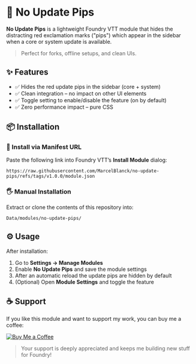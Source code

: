 # 🧼 No Update Pips

**No Update Pips** is a lightweight Foundry VTT module that hides the
distracting red exclamation marks ("pips") which appear in the sidebar
when a core or system update is available.

> Perfect for forks, offline setups, and clean UIs.

## ✨ Features

- ✅ Hides the red update pips in the sidebar (core + system)
- ✅ Clean integration – no impact on other UI elements
- ✅ Toggle setting to enable/disable the feature (on by default)
- ✅ Zero performance impact – pure CSS

## 📦 Installation

### 🔗 Install via Manifest URL

Paste the following link into Foundry VTT’s **Install Module** dialog:

```
https://raw.githubusercontent.com/MarcelBlanck/no-update-pips/refs/tags/v1.0.0/module.json
```

### 🖐️ Manual Installation

Extract or clone the contents of this repository into:

```
Data/modules/no-update-pips/
```

## ⚙️ Usage

After installation:

1. Go to **Settings → Manage Modules**
2. Enable **No Update Pips** and save the module settings
3. After an automatic reload the update pips are hidden by default
3. (Optional) Open **Module Settings** and toggle the feature

## ☕ Support

If you like this module and want to support my work, you can buy me a coffee:

[![Buy Me a Coffee](https://img.shields.io/badge/-Buy%20me%20a%20coffee-FF5E5B?logo=ko-fi&logoColor=white&style=for-the-badge)](https://ko-fi.com/marcelblanck)

> Your support is deeply appreciated and keeps me building new stuff for Foundry!
